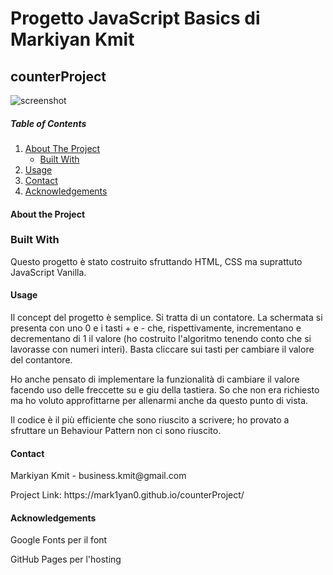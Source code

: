 <h1>Progetto JavaScript Basics di Markiyan Kmit</h1>
<h2>counterProject</h2>

![screenshot](https://user-images.githubusercontent.com/70650895/116120606-fee02980-a6bf-11eb-9c9e-9a9d69ca91b5.JPG)

<h5>Table of Contents</h5>
<ol>
    <li><a href="#about">About The Project</a><ul>
        <li><a href="#built">Built With</a></li>
    </ul></li>
    <li><a href="#usage">Usage</a></li>
    <li><a href="#contact">Contact</a></li>
    <li><a href="#acknowledgements">Acknowledgements</a></li>
</ol>

<h4 id="built">About the Project</h4>
<h3 id="built">Built With</h3>
<p>Questo progetto è stato costruito sfruttando HTML, CSS ma suprattuto JavaScript Vanilla.</p>

<h4 id="usage">Usage</h4>
<p>Il concept del progetto è semplice. Si tratta di un contatore. La schermata si presenta con uno 0 e i tasti + e - che, rispettivamente, incrementano e decrementano di 1 il valore (ho costruito l'algoritmo tenendo conto che si lavorasse con numeri interi).
Basta cliccare sui tasti per cambiare il valore del contantore.</p>

<p>Ho anche pensato di implementare la funzionalità di cambiare il valore facendo uso delle freccette su e giu della tastiera. So che non era richiesto ma ho voluto approfittarne per allenarmi anche da questo punto di vista.</p>

<p>Il codice è il più efficiente che sono riuscito a scrivere; ho provato a sfruttare un Behaviour Pattern non ci sono riuscito.</p>

<h4 id="contact">Contact</h4>
<p>Markiyan Kmit - business.kmit@gmail.com </p>

<p>Project Link: https://mark1yan0.github.io/counterProject/ </p>
 
<h4 id="acknowledgements">Acknowledgements</h4>
<p>Google Fonts per il font</p>
<p>GitHub Pages per l'hosting</p>
